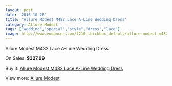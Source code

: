 ```yaml
---
layout: post
date: '2016-10-26'
title: "Allure Modest M482 Lace A-Line Wedding Dress"
category: Allure Modest
tags: ["wedding","special","style","dress","lace"]
image: http://www.eudances.com/7210-thickbox_default/allure-modest-m482-lace-a-line-wedding-dress.jpg
---
```

Allure Modest M482 Lace A-Line Wedding Dress

On Sales: **$327.99**
<a href="https://www.eudances.com/en/allure-modest/2601-allure-modest-m482-lace-a-line-wedding-dress.html"><amp-img layout="responsive" width="600" height="600" src="//www.eudances.com/7210-thickbox_default/allure-modest-m482-lace-a-line-wedding-dress.jpg" alt="Allure Modest M482 Lace A-Line Wedding Dress 0" /></a>
<a href="https://www.eudances.com/en/allure-modest/2601-allure-modest-m482-lace-a-line-wedding-dress.html"><amp-img layout="responsive" width="600" height="600" src="//www.eudances.com/7211-thickbox_default/allure-modest-m482-lace-a-line-wedding-dress.jpg" alt="Allure Modest M482 Lace A-Line Wedding Dress 1" /></a>
<a href="https://www.eudances.com/en/allure-modest/2601-allure-modest-m482-lace-a-line-wedding-dress.html"><amp-img layout="responsive" width="600" height="600" src="//www.eudances.com/7212-thickbox_default/allure-modest-m482-lace-a-line-wedding-dress.jpg" alt="Allure Modest M482 Lace A-Line Wedding Dress 2" /></a>
<a href="https://www.eudances.com/en/allure-modest/2601-allure-modest-m482-lace-a-line-wedding-dress.html"><amp-img layout="responsive" width="600" height="600" src="//www.eudances.com/7213-thickbox_default/allure-modest-m482-lace-a-line-wedding-dress.jpg" alt="Allure Modest M482 Lace A-Line Wedding Dress 3" /></a>

Buy it: [Allure Modest M482 Lace A-Line Wedding Dress](https://www.eudances.com/en/allure-modest/2601-allure-modest-m482-lace-a-line-wedding-dress.html "Allure Modest M482 Lace A-Line Wedding Dress")

View more: [Allure Modest](https://www.eudances.com/en/38-allure-modest "Allure Modest")